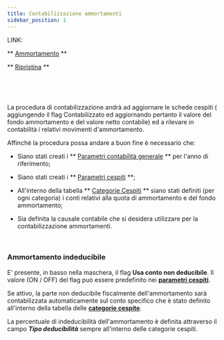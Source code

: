 ```yaml
---
title: Contabilizzazione ammortamenti
sidebar_position: 1
---
```


LINK:

** [Ammortamento](/docs/finance-area/fixed-assets/accounting/depreciation) **

** [Ripristina](/docs/finance-area/fixed-assets/accounting/restore) **

 

 

La procedura di contabilizzazione andrà ad aggiornare le schede cespiti ( aggiungendo il flag Contabilizzato ed aggiornando pertanto il valore del fondo ammortamento e del valore netto contabile) ed a rilevare in contabilità i relativi movimenti d'ammortamento.

Affinché la procedura possa andare a buon fine è necessario che:

- Siano stati creati i ** [Parametri contabilità generale](/docs/configurations/parameters/finance/accounting-parameters) ** per l'anno di riferimento;

- Siano stati creati i ** [Parametri cespiti](/docs/configurations/parameters/finance/fixed-assets-parameters) **;

- All'interno della tabella ** [Categorie Cespiti](/docs/configurations/tables/finance/fixed-asset-category) ** siano stati definiti (per ogni categoria) i conti relativi alla quota di ammortamento e del fondo ammortamento;

- Sia definita la causale contabile che si desidera utilizzare per la contabilizzazione ammortamenti.

 
### Ammortamento indeducibile
E' presente, in basso nella maschera, il flag **Usa conto non deducibile**.
Il valore (ON / OFF) del flag può essere predefinito nei [**parametri cespiti**](/docs/configurations/parameters/finance/fixed-assets-parameters).

Se attivo, la parte non deducibile fiscalmente dell'ammortamento sarà contabilizzata automaticamente sul conto specifico che è stato definito all'interno della tabella delle [**categorie cespite**](/docs/configurations/tables/finance/fixed-asset-category#seconda-tabella).

La percentuale di indeducibilità dell'ammortamento è definita attraverso il campo ***Tipo deducibilità*** sempre all'interno delle categorie cespiti.






